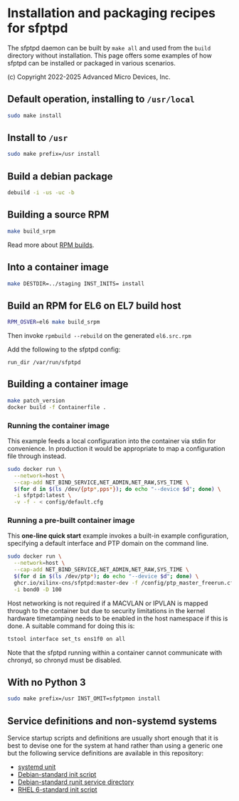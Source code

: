 # Installation and packaging recipes for sfptpd

The sfptpd daemon can be built by `make all` and used from the `build`
directory without installation. This page offers some examples of how sfptpd
can be installed or packaged in various scenarios.

(c) Copyright 2022-2025 Advanced Micro Devices, Inc.

## Default operation, installing to `/usr/local`

```sh
sudo make install
```

## Install to `/usr`

```sh
sudo make prefix=/usr install
```

## Build a debian package

```sh
debuild -i -us -uc -b
```

## Building a source RPM

```sh
make build_srpm
```

Read more about [RPM builds](scripts/rpm/README.md).

## Into a container image

```sh
make DESTDIR=../staging INST_INITS= install
```

## Build an RPM for EL6 on EL7 build host

```sh
RPM_OSVER=el6 make build_srpm
```

Then invoke `rpmbuild --rebuild` on the generated `el6.src.rpm`

Add the following to the sfptpd config:

```
run_dir /var/run/sfptpd
```

## Building a container image

```sh
make patch_version
docker build -f Containerfile .
```

### Running the container image

This example feeds a local configuration into the container via stdin for
convenience. In production it would be appropriate to map a configuration
file through instead.

```sh
sudo docker run \
  --network=host \
  --cap-add NET_BIND_SERVICE,NET_ADMIN,NET_RAW,SYS_TIME \
  $(for d in $(ls /dev/{ptp*,pps*}); do echo "--device $d"; done) \
  -i sfptpd:latest \
  -v -f - < config/default.cfg
```

### Running a pre-built container image

This **one-line quick start** example invokes a built-in example configuration, specifying
a default interface and PTP domain on the command line.

```sh
sudo docker run \
  --network=host \
  --cap-add NET_BIND_SERVICE,NET_ADMIN,NET_RAW,SYS_TIME \
  $(for d in $(ls /dev/ptp*); do echo "--device $d"; done) \
  ghcr.io/xilinx-cns/sfptpd:master-dev -f /config/ptp_master_freerun.cfg \
  -i bond0 -D 100
```

Host networking is not required if a MACVLAN or IPVLAN is mapped through to the
container but due to security limitations in the kernel hardware timetamping
needs to be enabled in the host namespace if this is done. A suitable command
for doing this is:

```sh
tstool interface set_ts ens1f0 on all
```

Note that the sfptpd running within a container cannot communicate with
chronyd, so chronyd must be disabled.

## With no Python 3

```sh
sudo make prefix=/usr INST_OMIT=sfptpmon install
```

## Service definitions and non-systemd systems

Service startup scripts and definitions are usually short enough that it is
best to devise one for the system at hand rather than using a generic one but
the following service definitions are available in this repository:

- [systemd unit](scripts/systemd/sfptpd.service)
- [Debian-standard init script](debian/sfptpd.init)
- [Debian-standard runit service directory](scripts/runit)
- [RHEL 6-standard init script](scripts/rpm/el6/sfptpd.init)
